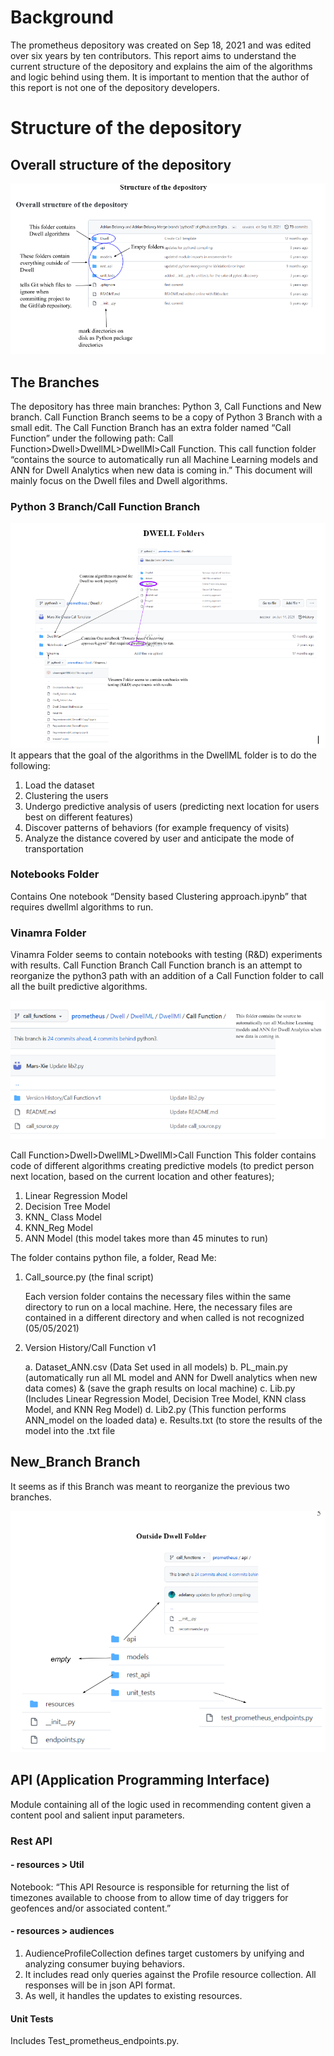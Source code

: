 # Background
The prometheus depository was created on Sep 18, 2021 and was edited over six years by ten contributors. This report aims to understand the current structure of the depository and explains the aim of the algorithms and logic behind using them. It is important to mention that the author of this report is not one of the depository developers.

# Structure of the depository

## Overall structure of the depository

![alt text](https://raw.githubusercontent.com/ImanKhamis/ImanKhamis/main/Capture1.PNG " Logo Title Text 1")


## The Branches

The depository has three main branches: Python 3, Call Functions and New branch. Call Function Branch seems to be a copy of Python 3 Branch with a small edit. The Call Function Branch has an extra folder named “Call Function” under the following path: Call Function>Dwell>DwellML>DwellMl>Call Function. This call function folder “contains the source to automatically run all Machine Learning models and ANN for Dwell Analytics when new data is coming in.” This document will mainly focus on the Dwell files and Dwell algorithms.

### Python 3 Branch/Call Function Branch

![alt text](https://raw.githubusercontent.com/ImanKhamis/ImanKhamis/main/Capture.PNG " Logo Title Text 1")
It appears that the goal of the algorithms in the DwellML folder is to do the following:
1. Load the dataset 
2. Clustering the users 
3. Undergo predictive analysis of users (predicting next location for users best on different features) 
4. Discover patterns of behaviors (for example frequency of visits) 
5. Analyze the distance covered by user and anticipate the mode of transportation


### Notebooks Folder

Contains One notebook “Density based Clustering approach.ipynb” that requires dwellml algorithms to run.


### Vinamra Folder

Vinamra Folder seems to contain notebooks with testing (R&D) experiments with results.
Call Function Branch
Call Function branch is an attempt to reorganize the python3 path with an addition of a Call Function folder to call all the built predictive algorithms.


![alt text](https://raw.githubusercontent.com/ImanKhamis/ImanKhamis/main/Capture2.PNG " Logo Title Text 1")

Call Function>Dwell>DwellML>DwellMl>Call Function
This folder contains code of different algorithms creating predictive models (to predict person next location, based on the current location and other features); 
1. Linear Regression Model
2. Decision Tree Model
3. KNN_ Class Model
4. KNN_Reg Model 
5. ANN Model (this model takes more than 45 minutes to run)

The folder contains python file, a folder, Read Me:

1. Call_source.py (the final script)

	Each version folder contains the necessary files within the same directory to run on a local machine. Here, the necessary files are 		contained in a different directory and when called is not recognized (05/05/2021)
    
2. Version History/Call Function v1


    a. Dataset_ANN.csv (Data Set used in all models)
    b. PL_main.py (automatically run all ML model and ANN for Dwell analytics when new data comes) & (save the graph results on local machine)
    c. Lib.py (Includes Linear Regression Model, Decision Tree Model, KNN class Model, and KNN Reg Model)
    d. Lib2.py (This function performs ANN_model on the loaded data)
    e. Results.txt (to store the results of the model into the .txt file
    
    
## New_Branch Branch 

It seems as if this Branch was meant to reorganize the previous two branches.


![alt text](https://raw.githubusercontent.com/ImanKhamis/ImanKhamis/main/Capture3.PNG " Logo Title Text 1")

## API (Application Programming Interface)
Module containing all of the logic used in recommending content given a content pool and salient input parameters.

### Rest API

#### - resources > Util

Notebook: “This API Resource is responsible for returning the list of timezones available to choose from to allow time of day triggers for geofences and/or associated content.”

#### - resources > audiences

1. AudienceProfileCollection defines target customers by unifying and analyzing consumer buying behaviors. 
2. It includes read only queries against the Profile resource collection. All responses will be in json API format.
3. As well, it handles the updates to existing resources. 

#### Unit Tests
Includes Test_prometheus_endpoints.py.










